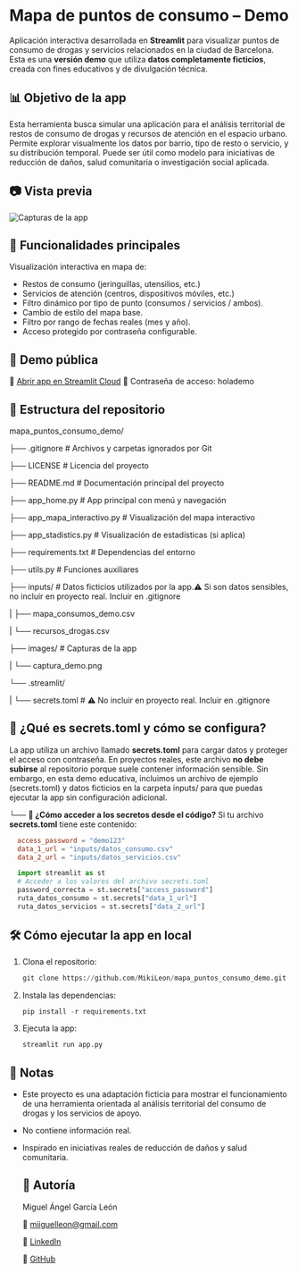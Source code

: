 # **Mapa de puntos de consumo – Demo**

Aplicación interactiva desarrollada en **Streamlit** para visualizar puntos de consumo de drogas y servicios relacionados en la ciudad de Barcelona.
Esta es una **versión demo** que utiliza **datos completamente ficticios**, creada con fines educativos y de divulgación técnica.


## **📊 Objetivo de la app**
Esta herramienta busca simular una aplicación para el análisis territorial de restos de consumo de drogas y recursos de atención en el espacio urbano.
Permite explorar visualmente los datos por barrio, tipo de resto o servicio, y su distribución temporal.
Puede ser útil como modelo para iniciativas de reducción de daños, salud comunitaria o investigación social aplicada.

## **📷 Vista previa**

![Capturas de la app](images)


## **🚀 Funcionalidades principales**

Visualización interactiva en mapa de:
- Restos de consumo (jeringuillas, utensilios, etc.)
- Servicios de atención (centros, dispositivos móviles, etc.)
- Filtro dinámico por tipo de punto (consumos / servicios / ambos).
- Cambio de estilo del mapa base.
- Filtro por rango de fechas reales (mes y año).
- Acceso protegido por contraseña configurable.

## **🧪 Demo pública**

🔗 [Abrir app en Streamlit Cloud](https://mapapuntosdeconsumodemo.streamlit.app/)
🔐 Contraseña de acceso: holademo


## **📁 Estructura del repositorio**

mapa_puntos_consumo_demo/

├── .gitignore               # Archivos y carpetas ignorados por Git

├── LICENSE                  # Licencia del proyecto

├── README.md                # Documentación principal del proyecto

├── app_home.py              # App principal con menú y navegación

├── app_mapa_interactivo.py  # Visualización del mapa interactivo

├── app_stadistics.py        # Visualización de estadísticas (si aplica)

├── requirements.txt         # Dependencias del entorno

├── utils.py                 # Funciones auxiliares

├── inputs/                  # Datos ficticios utilizados por la app.⚠️ Si son datos sensibles, no incluir en proyecto real. Incluir en .gitignore

|  ├── mapa_consumos_demo.csv

|  └── recursos_drogas.csv

├── images/                 # Capturas de la app

|   └── captura_demo.png

└── .streamlit/

|  └── secrets.toml         # ⚠️ No incluir en proyecto real. Incluir en .gitignore
   

## **🔐 ¿Qué es secrets.toml y cómo se configura?**

La app utiliza un archivo llamado **secrets.toml** para cargar datos y proteger el acceso con contraseña.
En proyectos reales, este archivo **no debe subirse** al repositorio porque suele contener información sensible.
Sin embargo, en esta demo educativa, incluimos un archivo de ejemplo (secrets.toml) y datos ficticios
en la carpeta inputs/ para que puedas ejecutar la app sin configuración adicional.

└── **🧩 ¿Cómo acceder a los secretos desde el código?**
    Si tu archivo **secrets.toml** tiene este contenido:
    
  ``` toml
    access_password = "demo123"
    data_1_url = "inputs/datos_consumo.csv"
    data_2_url = "inputs/datos_servicios.csv"
  ```

  ``` python
    import streamlit as st
    # Acceder a los valores del archivo secrets.toml
    password_correcta = st.secrets["access_password"]
    ruta_datos_consumo = st.secrets["data_1_url"]
    ruta_datos_servicios = st.secrets["data_2_url"]
```


## 🛠️ **Cómo ejecutar la app en local**

1. Clona el repositorio:
   ``` python
   git clone https://github.com/MikiLeon/mapa_puntos_consumo_demo.git
   ```
2. Instala las dependencias:
   ``` python
   pip install -r requirements.txt
   ```
3. Ejecuta la app:
   ``` python
   streamlit run app.py
   ```
   

## 📌 **Notas**

- Este proyecto es una adaptación ficticia para mostrar el funcionamiento de
  una herramienta orientada al análisis territorial del consumo de drogas y los servicios de apoyo.
- No contiene información real.
- Inspirado en iniciativas reales de reducción de daños y salud comunitaria.

  ## 👤 **Autoría**
  
  Miguel Ángel García León
  
  📧 miiguelleon@gmail.com
  
  🔗 [LinkedIn](www.linkedin.com/in/miguel-ángel-garcía-león)
  
  🔗 [GitHub](https://github.com/MikiLeon)
   









    
